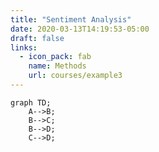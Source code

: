 ```yaml
---
title: "Sentiment Analysis"
date: 2020-03-13T14:19:53-05:00
draft: false
links:
  - icon_pack: fab
    name: Methods
    url: courses/example3
---
```


```mermaid
graph TD;
    A-->B;
    B-->C;
    B-->D;
    C-->D;
```
